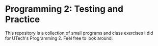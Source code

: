 # Programming 2: Testing and Practice

This repository is a collection of small programs and class exercises I did for UTech's Programming 2. Feel free to look around.
